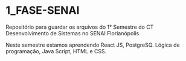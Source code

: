 # 1_FASE-SENAI
Repositório para guardar os arquivos do 1° Semestre do CT Desenvolvimento de Sistemas no SENAI Florianópolis

Neste semestre estamos aprendendo React JS, PostgreSQ. Lógica de programação, Java Script, HTML e CSS.